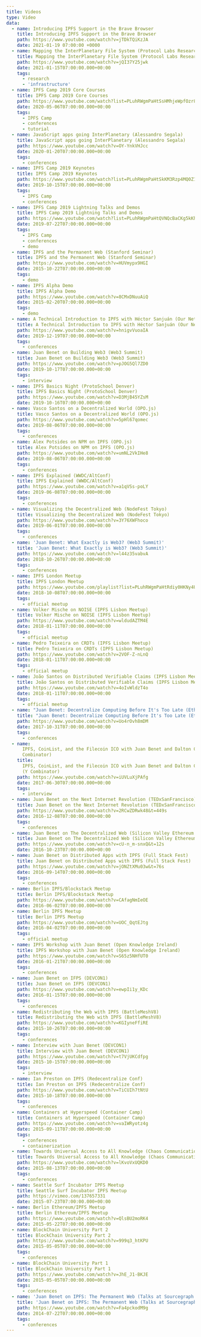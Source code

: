 ```yaml
---
title: Videos
type: Video
data:
  - name: Introducing IPFS Support in the Brave Browser
    title: Introducing IPFS Support in the Brave Browser
    path: https://www.youtube.com/watch?v=jTDkTQiKzJA
    date: 2021-01-19 07:00:00 +0000
  - name: Mapping the InterPlanetary File System (Protocol Labs Research Series)
    title: Mapping the InterPlanetary File System (Protocol Labs Research Series)
    path: https://www.youtube.com/watch?v=jQI37Y25jwk
    date: 2021-01-15T07:00:00.000+00:00
    tags:
      - research
      - 'infrastructure'
  - name: IPFS Camp 2019 Core Courses
    title: IPFS Camp 2019 Core Courses
    path: https://www.youtube.com/watch?list=PLuhRWgmPaHtSsHMhjeWpfOzr8tonPaePu&v=Y_-TWTmF_1I
    date: 2020-05-06T07:00:00.000+00:00
    tags:
      - IPFS Camp
      - conferences
      - tutorial
  - name: JavaScript apps going InterPlanetary (Alessandro Segala)
    title: JavaScript apps going InterPlanetary (Alessandro Segala)
    path: https://www.youtube.com/watch?v=OY-YnkVHJcc
    date: 2020-01-20T07:00:00.000+00:00
    tags:
      - conferences
  - name: IPFS Camp 2019 Keynotes
    title: IPFS Camp 2019 Keynotes
    path: https://www.youtube.com/watch?list=PLuhRWgmPaHtSkKM3Rzp4MQ0Z1nf5Kq0tl&v=gUE5vhZoavQ
    date: 2019-10-15T07:00:00.000+00:00
    tags:
      - IPFS Camp
      - conferences
  - name: IPFS Camp 2019 Lightning Talks and Demos
    title: IPFS Camp 2019 Lightning Talks and Demos
    path: https://www.youtube.com/watch?list=PLuhRWgmPaHtQVNQcBaCKg5kKhfOBv45Jb&v=nvO1MMRxu1Q
    date: 2019-07-22T07:00:00.000+00:00
    tags:
      - IPFS Camp
      - conferences
      - demo
  - name: IPFS and the Permanent Web (Stanford Seminar)
    title: IPFS and the Permanent Web (Stanford Seminar)
    path: https://www.youtube.com/watch?v=HUVmypx9HGI
    date: 2015-10-22T07:00:00.000+00:00
    tags:
      - demo
  - name: IPFS Alpha Demo
    title: IPFS Alpha Demo
    path: https://www.youtube.com/watch?v=8CMxDNuuAiQ
    date: 2015-02-20T07:00:00.000+00:00
    tags:
      - demo
  - name: A Technical Introduction to IPFS with Héctor Sanjuán (Our Networks 2019)
    title: A Technical Introduction to IPFS with Héctor Sanjuán (Our Networks 2019)
    path: https://www.youtube.com/watch?v=hnigvVuoaIA
    date: 2019-12-19T07:00:00.000+00:00
    tags:
      - conferences
  - name: Juan Benet on Building Web3 (Web3 Summit)
    title: Juan Benet on Building Web3 (Web3 Summit)
    path: https://www.youtube.com/watch?v=pJOG5Ql7ZD0
    date: 2019-10-17T07:00:00.000+00:00
    tags:
      - interview
  - name: IPFS Basics Night (ProtoSchool Denver)
    title: IPFS Basics Night (ProtoSchool Denver)
    path: https://www.youtube.com/watch?v=D3MjB45YZsM
    date: 2019-10-16T07:00:00.000+00:00
  - name: Vasco Santos on a Decentralized World (OPO.js)
    title: Vasco Santos on a Decentralized World (OPO.js)
    path: https://www.youtube.com/watch?v=5pHl67qomec
    date: 2019-08-06T07:00:00.000+00:00
    tags:
      - conferences
  - name: Alex Potsides on NPM on IPFS (OPO.js)
    title: Alex Potsides on NPM on IPFS (OPO.js)
    path: https://www.youtube.com/watch?v=umNL2VkIHe8
    date: 2019-08-06T07:00:00.000+00:00
    tags:
      - conferences
  - name: IPFS Explained (WWDC/AltConf)
    title: IPFS Explained (WWDC/AltConf)
    path: https://www.youtube.com/watch?v=a1qVSs-poLY
    date: 2019-06-08T07:00:00.000+00:00
    tags:
      - conferences
  - name: Visualizing the Decentralized Web (NodeFest Tokyo)
    title: Visualizing the Decentralized Web (NodeFest Tokyo)
    path: https://www.youtube.com/watch?v=3Y76XWFhoco
    date: 2019-06-01T07:00:00.000+00:00
    tags:
      - conferences
  - name: 'Juan Benet: What Exactly is Web3? (Web3 Summit)'
    title: 'Juan Benet: What Exactly is Web3? (Web3 Summit)'
    path: https://www.youtube.com/watch?v=l44z35vabvA
    date: 2018-10-26T07:00:00.000+00:00
    tags:
      - conferences
  - name: IPFS London Meetup
    title: IPFS London Meetup
    path: https://www.youtube.com/playlist?list=PLuhRWgmPaHtRdiy0HKNy4UZ4dKVUVL_KG
    date: 2018-10-08T07:00:00.000+00:00
    tags:
      - official meetup
  - name: Volker Mische on NOISE (IPFS Lisbon Meetup)
    title: Volker Mische on NOISE (IPFS Lisbon Meetup)
    path: https://www.youtube.com/watch?v=wldudAZTM4E
    date: 2018-01-11T07:00:00.000+00:00
    tags:
      - official meetup
  - name: Pedro Teixeira on CRDTs (IPFS Lisbon Meetup)
    title: Pedro Teixeira on CRDTs (IPFS Lisbon Meetup)
    path: https://www.youtube.com/watch?v=2VOF-Z-nLnQ
    date: 2018-01-11T07:00:00.000+00:00
    tags:
      - official meetup
  - name: João Santos on Distributed Verifiable Claims (IPFS Lisbon Meetup)
    title: João Santos on Distributed Verifiable Claims (IPFS Lisbon Meetup)
    path: https://www.youtube.com/watch?v=4oIvWldzT4o
    date: 2018-01-11T07:00:00.000+00:00
    tags:
      - official meetup
  - name: "Juan Benet: Decentralize Computing Before It's Too Late (EtherealSF)"
    title: "Juan Benet: Decentralize Computing Before It's Too Late (EtherealSF)"
    path: https://www.youtube.com/watch?v=Uo4rOvh8mDM
    date: 2017-10-31T07:00:00.000+00:00
    tags:
      - conferences
  - name:
      IPFS, CoinList, and the Filecoin ICO with Juan Benet and Dalton Caldwell (Y
      Combinator)
    title:
      IPFS, CoinList, and the Filecoin ICO with Juan Benet and Dalton Caldwell
      (Y Combinator)
    path: https://www.youtube.com/watch?v=iUVLuXjPAfg
    date: 2017-06-30T07:00:00.000+00:00
    tags:
      - interview
  - name: Juan Benet on the Next Internet Revolution (TEDxSanFrancisco)
    title: Juan Benet on the Next Internet Revolution (TEDxSanFrancisco)
    path: https://www.youtube.com/watch?v=2RCwZDRwk48&t=449s
    date: 2016-12-08T07:00:00.000+00:00
    tags:
      - conferences
  - name: Juan Benet on The Decentralized Web (Silicon Valley Ethereum Meetup)
    title: Juan Benet on The Decentralized Web (Silicon Valley Ethereum Meetup)
    path: https://www.youtube.com/watch?v=cU-n_m-snxQ&t=12s
    date: 2016-10-23T07:00:00.000+00:00
  - name: Juan Benet on Distributed Apps with IPFS (Full Stack Fest)
    title: Juan Benet on Distributed Apps with IPFS (Full Stack Fest)
    path: https://www.youtube.com/watch?v=jONZtXMu03w&t=76s
    date: 2016-09-14T07:00:00.000+00:00
    tags:
      - conferences
  - name: Berlin IPFS/Blockstack Meetup
    title: Berlin IPFS/Blockstack Meetup
    path: https://www.youtube.com/watch?v=CAfagNmIeOE
    date: 2016-06-02T07:00:00.000+00:00
  - name: Berlin IPFS Meetup
    title: Berlin IPFS Meetup
    path: https://www.youtube.com/watch?v=UOC_QqtEJtg
    date: 2016-04-02T07:00:00.000+00:00
    tags:
      - official meetup
  - name: IPFS Workshop with Juan Benet (Open Knowledge Ireland)
    title: IPFS Workshop with Juan Benet (Open Knowledge Ireland)
    path: https://www.youtube.com/watch?v=S65z5NHfUT0
    date: 2016-01-21T07:00:00.000+00:00
    tags:
      - conferences
  - name: Juan Benet on IFPS (DEVCON1)
    title: Juan Benet on IFPS (DEVCON1)
    path: https://www.youtube.com/watch?v=ewpIi1y_KDc
    date: 2016-01-15T07:00:00.000+00:00
    tags:
      - conferences
  - name: Redistributing the Web with IPFS (BattleMeshV8)
    title: Redistributing the Web with IPFS (BattleMeshV8)
    path: https://www.youtube.com/watch?v=KGIyneFfiRE
    date: 2015-10-26T07:00:00.000+00:00
    tags:
      - conferences
  - name: Interview with Juan Benet (DEVCON1)
    title: Interview with Juan Benet (DEVCON1)
    path: https://www.youtube.com/watch?v=t7VjUKCdfpg
    date: 2015-10-15T07:00:00.000+00:00
    tags:
      - interview
  - name: Ian Preston on IPFS (Redecentralize Conf)
    title: Ian Preston on IPFS (Redecentralize Conf)
    path: https://www.youtube.com/watch?v=TiCUIh7tNtU
    date: 2015-10-18T07:00:00.000+00:00
    tags:
      - conferences
  - name: Containers at Hyperspeed (Container Camp)
    title: Containers at Hyperspeed (Container Camp)
    path: https://www.youtube.com/watch?v=vaIWRyotz4g
    date: 2015-09-11T07:00:00.000+00:00
    tags:
      - conferences
      - containerization
  - name: Towards Universal Access to All Knowledge (Chaos Communication Camp)
    title: Towards Universal Access to All Knowledge (Chaos Communication Camp)
    path: https://www.youtube.com/watch?v=lKvoVxUQKD0
    date: 2015-08-13T07:00:00.000+00:00
    tags:
      - conferences
  - name: Seattle Surf Incubator IPFS Meetup
    title: Seattle Surf Incubator IPFS Meetup
    path: https://vimeo.com/137657331
    date: 2015-07-23T07:00:00.000+00:00
  - name: Berlin Ethereum/IPFS Meetup
    title: Berlin Ethereum/IPFS Meetup
    path: https://www.youtube.com/watch?v=QlsBU2moRK4
    date: 2015-05-22T07:00:00.000+00:00
  - name: BlockChain University Part 2
    title: BlockChain University Part 2
    path: https://www.youtube.com/watch?v=999q3_htKPU
    date: 2015-05-05T07:00:00.000+00:00
    tags:
      - conferences
  - name: BlockChain University Part 1
    title: BlockChain University Part 1
    path: https://www.youtube.com/watch?v=JhE_J1-BKJE
    date: 2015-05-05T07:00:00.000+00:00
    tags:
      - conferences
  - name: 'Juan Benet on IPFS: The Permanent Web (Talks at Sourcegraph 003)'
    title: 'Juan Benet on IPFS: The Permanent Web (Talks at Sourcegraph 003)'
    path: https://www.youtube.com/watch?v=Fa4pckodM9g
    date: 2014-07-22T07:00:00.000+00:00
    tags:
      - conferences
---
```

